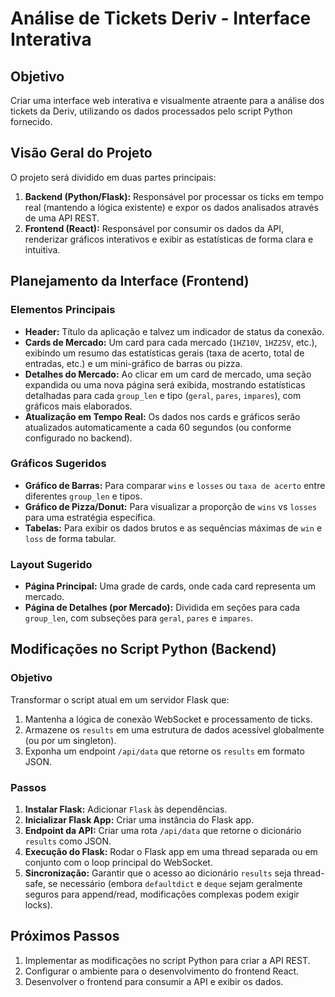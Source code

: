 # Análise de Tickets Deriv - Interface Interativa

## Objetivo
Criar uma interface web interativa e visualmente atraente para a análise dos tickets da Deriv, utilizando os dados processados pelo script Python fornecido.

## Visão Geral do Projeto
O projeto será dividido em duas partes principais:
1.  **Backend (Python/Flask):** Responsável por processar os ticks em tempo real (mantendo a lógica existente) e expor os dados analisados através de uma API REST.
2.  **Frontend (React):** Responsável por consumir os dados da API, renderizar gráficos interativos e exibir as estatísticas de forma clara e intuitiva.

## Planejamento da Interface (Frontend)

### Elementos Principais
- **Header:** Título da aplicação e talvez um indicador de status da conexão.
- **Cards de Mercado:** Um card para cada mercado (`1HZ10V`, `1HZ25V`, etc.), exibindo um resumo das estatísticas gerais (taxa de acerto, total de entradas, etc.) e um mini-gráfico de barras ou pizza.
- **Detalhes do Mercado:** Ao clicar em um card de mercado, uma seção expandida ou uma nova página será exibida, mostrando estatísticas detalhadas para cada `group_len` e tipo (`geral`, `pares`, `impares`), com gráficos mais elaborados.
- **Atualização em Tempo Real:** Os dados nos cards e gráficos serão atualizados automaticamente a cada 60 segundos (ou conforme configurado no backend).

### Gráficos Sugeridos
- **Gráfico de Barras:** Para comparar `wins` e `losses` ou `taxa de acerto` entre diferentes `group_len` e tipos.
- **Gráfico de Pizza/Donut:** Para visualizar a proporção de `wins` vs `losses` para uma estratégia específica.
- **Tabelas:** Para exibir os dados brutos e as sequências máximas de `win` e `loss` de forma tabular.

### Layout Sugerido
- **Página Principal:** Uma grade de cards, onde cada card representa um mercado.
- **Página de Detalhes (por Mercado):** Dividida em seções para cada `group_len`, com subseções para `geral`, `pares` e `impares`.

## Modificações no Script Python (Backend)

### Objetivo
Transformar o script atual em um servidor Flask que:
1.  Mantenha a lógica de conexão WebSocket e processamento de ticks.
2.  Armazene os `results` em uma estrutura de dados acessível globalmente (ou por um singleton).
3.  Exponha um endpoint `/api/data` que retorne os `results` em formato JSON.

### Passos
1.  **Instalar Flask:** Adicionar `Flask` às dependências.
2.  **Inicializar Flask App:** Criar uma instância do Flask app.
3.  **Endpoint da API:** Criar uma rota `/api/data` que retorne o dicionário `results` como JSON.
4.  **Execução do Flask:** Rodar o Flask app em uma thread separada ou em conjunto com o loop principal do WebSocket.
5.  **Sincronização:** Garantir que o acesso ao dicionário `results` seja thread-safe, se necessário (embora `defaultdict` e `deque` sejam geralmente seguros para append/read, modificações complexas podem exigir locks).

## Próximos Passos
1.  Implementar as modificações no script Python para criar a API REST.
2.  Configurar o ambiente para o desenvolvimento do frontend React.
3.  Desenvolver o frontend para consumir a API e exibir os dados.


